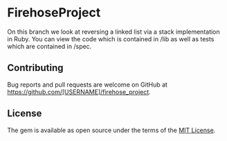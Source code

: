 # FirehoseProject

On this branch we look at reversing a linked list via a stack implementation in
Ruby. You can view the code which is contained in /lib as well as tests which
are contained in /spec.

## Contributing

Bug reports and pull requests are welcome on GitHub at https://github.com/[USERNAME]/firehose_project.


## License

The gem is available as open source under the terms of the [MIT License](http://opensource.org/licenses/MIT).

